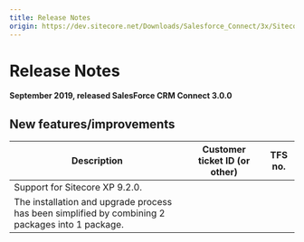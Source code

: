 ```yaml
---
title: Release Notes
origin: https://dev.sitecore.net/Downloads/Salesforce_Connect/3x/Sitecore_Connect_for_Salesforce_CRM_300/Release_Notes
---
```


# Release Notes

**September 2019, released SalesForce CRM Connect 3.0.0**

## New features/improvements

 | Description | Customer ticket ID (or other) | TFS no. |
 | --- | --- | --- |
 | Support for Sitecore XP 9.2.0. |  |  |
 | The installation and upgrade process has been simplified by combining 2 packages into 1 package. |  |  |